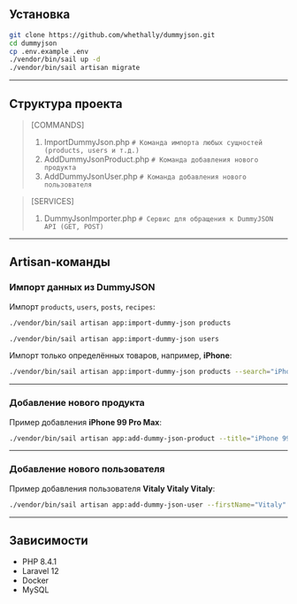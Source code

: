 ## Установка

```bash
git clone https://github.com/whethally/dummyjson.git
cd dummyjson
cp .env.example .env
./vendor/bin/sail up -d
./vendor/bin/sail artisan migrate
```

---

## Структура проекта

> [COMMANDS]
> 1. ImportDummyJson.php `# Команда импорта любых сущностей (products, users и т.д.)`
> 2. AddDummyJsonProduct.php `# Команда добавления нового продукта`
> 3. AddDummyJsonUser.php `# Команда добавления нового пользователя`

> [SERVICES]
> 1. DummyJsonImporter.php `# Сервис для обращения к DummyJSON API (GET, POST)`

---

## Artisan-команды

### Импорт данных из DummyJSON

Импорт `products`, `users`, `posts`, `recipes`:

```bash
./vendor/bin/sail artisan app:import-dummy-json products
```

```bash
./vendor/bin/sail artisan app:import-dummy-json users
```

Импорт только определённых товаров, например, **iPhone**:

```bash
./vendor/bin/sail artisan app:import-dummy-json products --search="iPhone"
```

---

### Добавление нового продукта

Пример добавления **iPhone 99 Pro Max**:

```bash
./vendor/bin/sail artisan app:add-dummy-json-product --title="iPhone 99 Pro Max" --description="The latest concept iPhone" --price=1999 --brand="Apple" --category="smartphones"
```

---

### Добавление нового пользователя

Пример добавления пользователя **Vitaly Vitaly Vitaly**:

```bash
./vendor/bin/sail artisan app:add-dummy-json-user --firstName="Vitaly" --lastName="Vitaly" --maidenName="Vitaly" --email="vitaly.vitaly@test.ru" --password="TestPassword"
```

---

## Зависимости

- PHP 8.4.1
- Laravel 12
- Docker
- MySQL
